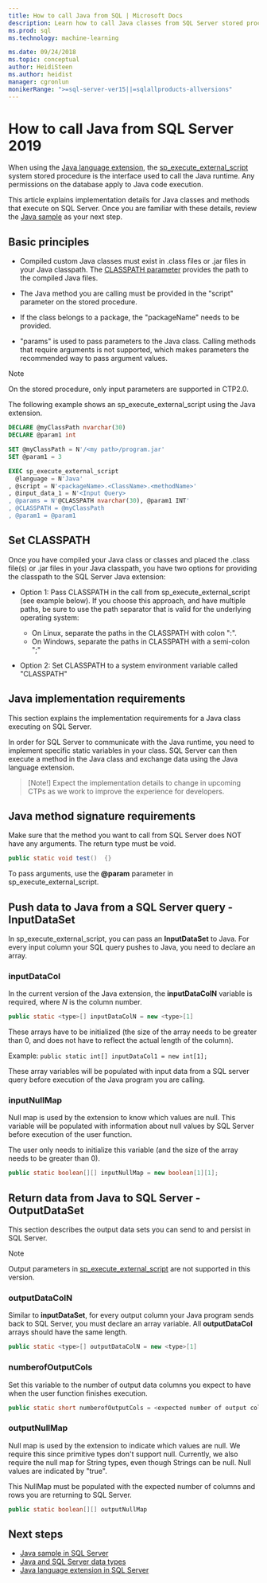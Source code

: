 ```yaml
---
title: How to call Java from SQL | Microsoft Docs
description: Learn how to call Java classes from SQL Server stored procedures using the Java programming language extension in SQL Server 2019.
ms.prod: sql
ms.technology: machine-learning

ms.date: 09/24/2018  
ms.topic: conceptual
author: HeidiSteen
ms.author: heidist
manager: cgronlun
monikerRange: ">=sql-server-ver15||=sqlallproducts-allversions"
---
```


# How to call Java from SQL Server 2019

When using the [Java language extension](extension-java.md), the [sp_execute_external_script](https://docs.microsoft.com/sql/relational-databases/system-stored-procedures/sp-execute-external-script-transact-sql) system stored procedure is the interface used to call the Java runtime. Any permissions on the database apply to Java code execution.

This article explains implementation details for Java classes and methods that execute on SQL Server. Once you are familiar with these details, review the [Java sample](java-sample.md) as your next step.

## Basic principles

* Compiled custom Java classes must exist in .class files or .jar files in your Java classpath. The [CLASSPATH parameter](#set-classpath) provides the path to the compiled Java files. 

* The Java method you are calling must be provided in the "script" parameter on the stored procedure.

* If the class belongs to a package, the "packageName" needs to be provided.

* "params" is used to pass parameters to the Java class. Calling methods that require arguments is not supported, which makes parameters the recommended way to pass argument values. 

> [!Note]
>  On the stored procedure, only input parameters are supported in CTP2.0.

The following example shows an sp_execute_external_script using the Java extension.

```sql
DECLARE @myClassPath nvarchar(30)
DECLARE @param1 int

SET @myClassPath = N'/<my path>/program.jar'
SET @param1 = 3

EXEC sp_execute_external_script
  @language = N'Java'
, @script = N'<packageName>.<ClassName>.<methodName>'
, @input_data_1 = N'<Input Query>
, @params = N'@CLASSPATH nvarchar(30), @param1 INT'
, @CLASSPATH = @myClassPath
, @param1 = @param1
```

<a name="set-classpath"></a>

## Set CLASSPATH

Once you have compiled your Java class or classes and placed the .class file(s) or .jar files in your Java classpath, you have two options for providing the classpath to the SQL Server Java extension:

* Option 1: Pass CLASSPATH in the call from sp_execute_external_script (see example below). If you choose this approach, and have multiple paths, be sure to use the path separator that is valid for the underlying operating system:

  * On Linux, separate the paths in the CLASSPATH with colon ":".
  * On Windows, separate the paths in CLASSPATH with a semi-colon ";"

* Option 2: Set CLASSPATH to a system environment variable called "CLASSPATH"

## Java implementation requirements

This section explains the implementation requirements for a Java class executing on SQL Server.

In order for SQL Server to communicate with the Java runtime, you need to implement specific static variables in your class. SQL Server can then execute a method in the Java class and exchange data using the Java language extension.

> [Note!]
> Expect the implementation details to change in upcoming CTPs as we work to improve the experience for developers.

## Java method signature requirements
Make sure that the method you want to call from SQL Server does NOT have any arguments. The return type must be void.  

```java
public static void test()  {}
```

To pass arguments, use the **@param** parameter in sp_execute_external_script.

## Push data to Java from a SQL Server query - InputDataSet

In sp_execute_external_script, you can pass an **InputDataSet** to Java. For every input column your SQL query pushes to Java, you need to declare an array.

### inputDataCol

In the current version of the Java extension, the **inputDataColN** variable is required, where *N* is the column number. 

```java
public static <type>[] inputDataColN = new <type>[1]
```

These arrays have to be initialized (the size of the array needs to be greater than 0, and does not have to reflect the actual length of the column).

Example: `public static int[] inputDataCol1 = new int[1];`

These array variables will be populated with input data from a SQL server query before execution of the Java program you are calling.

### inputNullMap

Null map is used by the extension to know which values are null. This variable will be populated with information about null values by SQL Server before execution of the user function.

The user only needs to initialize this variable (and the size of the array needs to be greater than 0).

```java
public static boolean[][] inputNullMap = new boolean[1][1];
```

## Return data from Java to SQL Server - OutputDataSet

This section describes the output data sets you can send to and persist in SQL Server.

> [!Note]
> Output parameters in [sp_execute_external_script](https://docs.microsoft.com/sql/relational-databases/system-stored-procedures/sp-execute-external-script-transact-sql) are not supported in this version.

### outputDataColN

Similar to **inputDataSet**, for every output column your Java program sends back to SQL Server, you must declare an array variable. All **outputDataCol** arrays should have the same length.

```java
public static <type>[] outputDataColN = new <type>[1]
```

### numberofOutputCols

Set this variable to the number of output data columns you expect to have when the user function finishes execution.

```java
public static short numberofOutputCols = <expected number of output columns>;
```

### outputNullMap

Null map is used by the extension to indicate which values are null. We require this since primitive types don't support null. Currently, we also require the null map for String types, even though Strings can be null. Null values are indicated by "true".

This NullMap must be populated with the expected number of columns and rows you are returning to SQL Server.

```java
public static boolean[][] outputNullMap
```

## Next steps

+ [Java sample in SQL Server](java-first-sample.md)
+ [Java and SQL Server data types](java-sql-datatypes.md)
+ [Java language extension in SQL Server](extension-java.md)